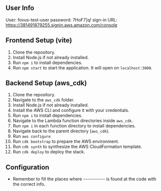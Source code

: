 

## User Info
User: fovus-test-user
password: 7HoF7]q!
sign-in URL: https://381491879255.signin.aws.amazon.com/console

## Frontend Setup (vite)

1. Clone the repository.
3. Install Node.js if not already installed.
4. Run `npm i` to install dependencies.
5. Run `npm start` to start the application. It will open on `localhost:3000`.

## Backend Setup (aws_cdk)

1. Clone the repository.
2. Navigate to the `aws_cdk` folder.
3. Install Node.js if not already installed.
4. Install the AWS CLI and configure it with your credentials.
5. Run `npm i` to install dependencies.
6. Navigate to the Lambda function directories inside `aws_cdk`.
7. Run `npm i` in each function directory to install dependencies.
8. Navigate back to the parent directory (`aws_cdk`).
9. Run `aws configure`
10. Run `cdk bootstrap` to prepare the AWS environment.
11. Run `cdk synth` to synthesize the AWS CloudFormation template.
12. Run `cdk deploy` to deploy the stack.

## Configuration

- Remember to fill the places where ----------- is found at the code with the correct info.
